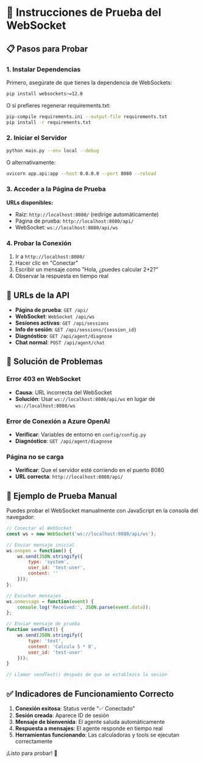 # 🚀 Instrucciones de Prueba del WebSocket

## 📋 Pasos para Probar

### 1. Instalar Dependencias
Primero, asegúrate de que tienes la dependencia de WebSockets:

```bash
pip install websockets>=12.0
```

O si prefieres regenerar requirements.txt:

```bash
pip-compile requirements.ini --output-file requirements.txt
pip install -r requirements.txt
```

### 2. Iniciar el Servidor
```bash
python main.py --env local --debug
```

O alternativamente:
```bash
uvicorn app.api:app --host 0.0.0.0 --port 8080 --reload
```

### 3. Acceder a la Página de Prueba

**URLs disponibles:**
- Raíz: `http://localhost:8080/` (redirige automáticamente)
- Página de prueba: `http://localhost:8080/api/`
- WebSocket: `ws://localhost:8080/api/ws`

### 4. Probar la Conexión

1. Ir a `http://localhost:8080/`
2. Hacer clic en "Conectar"
3. Escribir un mensaje como "Hola, ¿puedes calcular 2+2?"
4. Observar la respuesta en tiempo real

## 🔧 URLs de la API

- **Página de prueba**: `GET /api/`
- **WebSocket**: `WebSocket /api/ws`
- **Sesiones activas**: `GET /api/sessions`
- **Info de sesión**: `GET /api/sessions/{session_id}`
- **Diagnóstico**: `GET /api/agent/diagnose`
- **Chat normal**: `POST /api/agent/chat`

## 🐛 Solución de Problemas

### Error 403 en WebSocket
- **Causa**: URL incorrecta del WebSocket
- **Solución**: Usar `ws://localhost:8080/api/ws` en lugar de `ws://localhost:8080/ws`

### Error de Conexión a Azure OpenAI
- **Verificar**: Variables de entorno en `config/config.py`
- **Diagnóstico**: `GET /api/agent/diagnose`

### Página no se carga
- **Verificar**: Que el servidor esté corriendo en el puerto 8080
- **URL correcta**: `http://localhost:8080/api/`

## 📝 Ejemplo de Prueba Manual

Puedes probar el WebSocket manualmente con JavaScript en la consola del navegador:

```javascript
// Conectar al WebSocket
const ws = new WebSocket('ws://localhost:8080/api/ws');

// Enviar mensaje inicial
ws.onopen = function() {
    ws.send(JSON.stringify({
        type: 'system',
        user_id: 'test-user',
        content: ''
    }));
};

// Escuchar mensajes
ws.onmessage = function(event) {
    console.log('Received:', JSON.parse(event.data));
};

// Enviar mensaje de prueba
function sendTest() {
    ws.send(JSON.stringify({
        type: 'text',
        content: 'Calcula 5 * 8',
        user_id: 'test-user'
    }));
}

// Llamar sendTest() después de que se establezca la sesión
```

## ✅ Indicadores de Funcionamiento Correcto

1. **Conexión exitosa**: Status verde "✅ Conectado"
2. **Sesión creada**: Aparece ID de sesión
3. **Mensaje de bienvenida**: El agente saluda automáticamente
4. **Respuesta a mensajes**: El agente responde en tiempo real
5. **Herramientas funcionando**: Las calculadoras y tools se ejecutan correctamente

¡Listo para probar! 🎯
